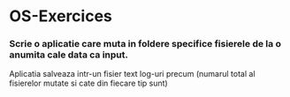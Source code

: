 # OS-Exercices
### Scrie o aplicatie care muta in foldere specifice fisierele de la o anumita cale data ca input.
Aplicatia salveaza intr-un fisier text log-uri precum (numarul total al fisierelor mutate si cate din fiecare tip sunt)
